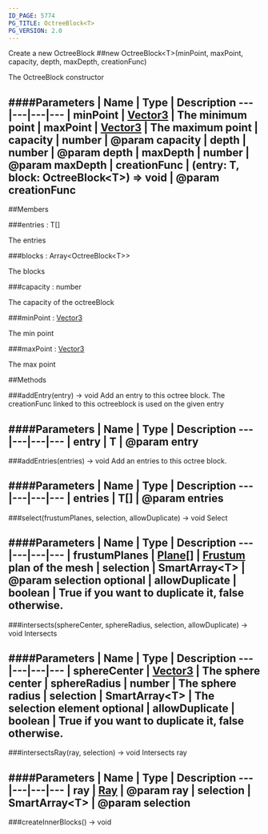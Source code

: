 ```yaml
---
ID_PAGE: 5774
PG_TITLE: OctreeBlock<T>
PG_VERSION: 2.0
---
```


Create a new OctreeBlock
##new OctreeBlock&lt;T&gt;(minPoint, maxPoint, capacity, depth, maxDepth, creationFunc)


The OctreeBlock constructor


####Parameters
 | Name | Type | Description
---|---|---|---
 | minPoint | [Vector3](page.php?p=5808) | The minimum point
 | maxPoint | [Vector3](page.php?p=5808) | The maximum point
 | capacity | number | @param capacity
 | depth | number | @param depth
 | maxDepth | number | @param maxDepth
 | creationFunc | (entry: T, block: OctreeBlock&lt;T&gt;) =&gt; void | @param creationFunc
---

##Members

###entries : T[]



The entries


###blocks : Array&lt;OctreeBlock&lt;T&gt;&gt;



The blocks


###capacity : number



The capacity of the octreeBlock


###minPoint : [Vector3](page.php?p=5808)



The min point


###maxPoint : [Vector3](page.php?p=5808)



The max point







##Methods

###addEntry(entry) &rarr; void
Add an entry to this octree block. The creationFunc linked to this octreeblock is used on the given entry



####Parameters
 | Name | Type | Description
---|---|---|---
 | entry | T | @param entry
---

###addEntries(entries) &rarr; void
Add an entries to this octree block.



####Parameters
 | Name | Type | Description
---|---|---|---
 | entries | T[] | @param entries
---

###select(frustumPlanes, selection, allowDuplicate) &rarr; void
Select



####Parameters
 | Name | Type | Description
---|---|---|---
 | frustumPlanes | [Plane](page.php?p=5812)[] | [Frustum](page.php?p=5814) plan of the mesh
 | selection | SmartArray&lt;T&gt; | @param selection
optional | allowDuplicate | boolean | True if you want to duplicate it, false otherwise.
---

###intersects(sphereCenter, sphereRadius, selection, allowDuplicate) &rarr; void
Intersects



####Parameters
 | Name | Type | Description
---|---|---|---
 | sphereCenter | [Vector3](page.php?p=5808) | The sphere center
 | sphereRadius | number | The sphere radius
 | selection | SmartArray&lt;T&gt; | The selection element
optional | allowDuplicate | boolean | True if you want to duplicate it, false otherwise.
---

###intersectsRay(ray, selection) &rarr; void
Intersects ray



####Parameters
 | Name | Type | Description
---|---|---|---
 | ray | [Ray](page.php?p=5815) | @param ray
 | selection | SmartArray&lt;T&gt; | @param selection
---

###createInnerBlocks() &rarr; void

